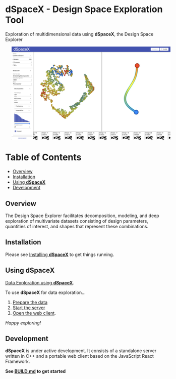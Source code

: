 # dSpaceX - Design Space Exploration Tool
Exploration of multidimensional data using **dSpaceX**, the Design Space Explorer

<img src="documentation/images/all_samples.png" width="1000px" align="center" hspace="20">

Table of Contents
====================
- [Overview](#overview)  
- [Installation](#installation)  
- [Using **dSpaceX**](#using-dspacex)  
- [Development](#development)  

## Overview
The Design Space Explorer facilitates decomposition, modeling, and deep
exploration of multivariate datasets consisting of design parameters, quantities
of interest, and shapes that represent these combinations.

## Installation
Please see [Installing **dSpaceX**](documentation/INSTALL.md) to get things running.

## Using dSpaceX
[Data Exploration using **dSpaceX**](documentation/using.md).

To use **dSpaceX** for data exploration...
1. [Prepare the data](./documentation/configuration.md)
2. [Start the server](documentation/server.md#running-the-server)
3. [Open the web client](./client/README.md#running).

_Happy exploring!_

## Development
**dSpaceX** is under active development. It consists of a standalone server written
in C++ and a portable web client based on the JavaScript React Framework.  

**See [BUILD.md](./documentation/BUILD.md) to get started**
